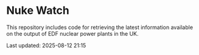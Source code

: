 # Nuke Watch

This repository includes code for retrieving the latest information available on the output of EDF nuclear power plants in the UK.

Last updated: 2025-08-12 21:15